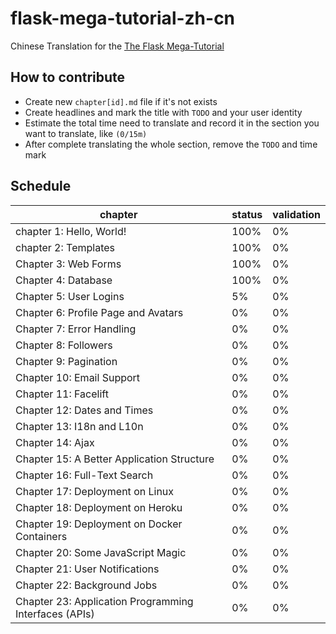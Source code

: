 # flask-mega-tutorial-zh-cn
Chinese Translation for the [The Flask Mega-Tutorial](https://blog.miguelgrinberg.com/post/the-flask-mega-tutorial-part-i-hello-world)

## How to contribute
* Create new `chapter[id].md` file if it's not exists
* Create headlines and mark the title with `TODO` and your user identity
* Estimate the total time need to translate and record it in the section you want to translate, like `(0/15m)`
* After complete translating the whole section, remove the `TODO` and time mark

## Schedule 

chapter                                               | status | validation 
------------------------------------------------------|--------|------------|
chapter 1: Hello, World!                              | 100%   | 0%
chapter 2: Templates                                  | 100%   | 0%
Chapter 3: Web Forms                                  | 100%   | 0%
Chapter 4: Database                                   | 100%   | 0%
Chapter 5: User Logins                                | 5%     | 0%
Chapter 6: Profile Page and Avatars                   | 0%     | 0%
Chapter 7: Error Handling                             | 0%     | 0%
Chapter 8: Followers                                  | 0%     | 0%
Chapter 9: Pagination                                 | 0%     | 0%
Chapter 10: Email Support                             | 0%     | 0%
Chapter 11: Facelift                                  | 0%     | 0%
Chapter 12: Dates and Times                           | 0%     | 0%
Chapter 13: I18n and L10n                             | 0%     | 0%
Chapter 14: Ajax                                      | 0%     | 0%
Chapter 15: A Better Application Structure            | 0%     | 0%
Chapter 16: Full-Text Search                          | 0%     | 0%
Chapter 17: Deployment on Linux                       | 0%     | 0%
Chapter 18: Deployment on Heroku                      | 0%     | 0%
Chapter 19: Deployment on Docker Containers           | 0%     | 0%
Chapter 20: Some JavaScript Magic                     | 0%     | 0%
Chapter 21: User Notifications                        | 0%     | 0%
Chapter 22: Background Jobs                           | 0%     | 0%
Chapter 23: Application Programming Interfaces (APIs) | 0%     | 0%
